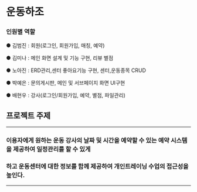 # 운동하조

### 인원별 역할

● 김범진 : 회원(로그인, 회원가입, 매칭, 예약) 

● 김미나 : 메인 화면 설계 및 기능 구현, 리뷰 별점       
 
● 노아진 : ERD관리,센터 좋아요기능 구현, 센터,운동종목 CRUD

● 박예은 : 문의게시판, 메인 및 서브페이지 화면 UI구현

● 배현우 : 강사(로그인/회원가입, 예약, 별점, 파일관리)


## 프로젝트 주제

***
### 이용자에게 원하는 운동 강사의 날짜 및 시간을 예약할 수 있는 예약 시스템을 제공하여 일정관리를 할 수 있게 
### 하고 운동센터에 대한 정보를 함께 제공하여 개인트레이닝 수업의 접근성을 높인다.
***
